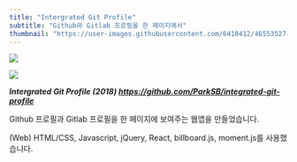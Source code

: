 ```yaml
---
title: "Intergrated Git Profile"
subtitle: "Github와 Gitlab 프로필을 한 페이지에서"
thumbnail: "https://user-images.githubusercontent.com/6410412/46553527-b3ef4280-c918-11e8-985a-da537d1e37fc.png"
---
```


![](https://user-images.githubusercontent.com/6410412/46553527-b3ef4280-c918-11e8-985a-da537d1e37fc.png)

![](https://user-images.githubusercontent.com/6410412/46553529-b3ef4280-c918-11e8-832b-04c459ad7eb7.png)

_**Intergrated Git Profile (2018) https://github.com/ParkSB/integrated-git-profile**_

Github 프로필과 Gitlab 프로필을 한 페이지에 보여주는 웹앱을 만들었습니다.

(Web) HTML/CSS, Javascript, jQuery, React, billboard.js, moment.js를 사용했습니다.